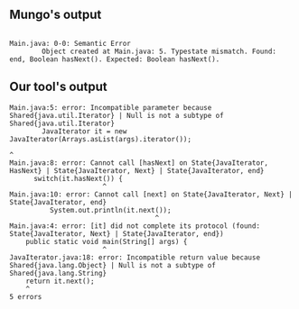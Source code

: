 ## Mungo's output

```

Main.java: 0-0: Semantic Error
		Object created at Main.java: 5. Typestate mismatch. Found: end, Boolean hasNext(). Expected: Boolean hasNext().```

## Our tool's output

```
Main.java:5: error: Incompatible parameter because Shared{java.util.Iterator} | Null is not a subtype of Shared{java.util.Iterator}
		JavaIterator it = new JavaIterator(Arrays.asList(args).iterator());
		                                                               ^
Main.java:8: error: Cannot call [hasNext] on State{JavaIterator, HasNext} | State{JavaIterator, Next} | State{JavaIterator, end}
      switch(it.hasNext()) {
                       ^
Main.java:10: error: Cannot call [next] on State{JavaIterator, Next} | State{JavaIterator, end}
          System.out.println(it.next());
                                    ^
Main.java:4: error: [it] did not complete its protocol (found: State{JavaIterator, Next} | State{JavaIterator, end})
	public static void main(String[] args) {
	                   ^
JavaIterator.java:18: error: Incompatible return value because Shared{java.lang.Object} | Null is not a subtype of Shared{java.lang.String}
    return it.next();
    ^
5 errors```
